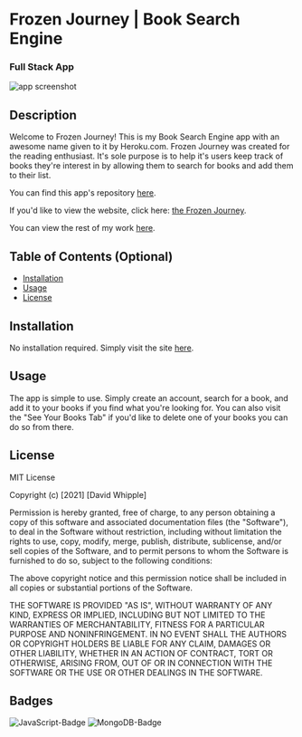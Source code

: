 # Frozen Journey | Book Search Engine
### Full Stack App
![app screenshot](/screenshot/appScreenshot.png)

## Description

Welcome to Frozen Journey! This is my Book Search Engine app with an awesome name given to it by Heroku.com. Frozen Journey was created for the reading enthusiast. It's sole purpose is to help it's users keep track of books they're interest in by allowing them to search for books and add them to their list.

You can find this app's repository [here](https://github.com/D-Whipp/book-search-engine).

If you'd like to view the website, click here: [the Frozen Journey](https://frozen-journey-26834.herokuapp.com/).

You can view the rest of my work [here](https://github.com/D-Whipp).

## Table of Contents (Optional)

- [Installation](#installation)
- [Usage](#usage)
- [License](#license)

## Installation

No installation required. Simply visit the site [here](https://frozen-journey-26834.herokuapp.com/).

## Usage

The app is simple to use. Simply create an account, search for a book, and add it to your books if you find what you're looking for. You can also visit the "See Your Books Tab" if you'd like to delete one of your books you can do so from there.

## License

MIT License

Copyright (c) [2021] [David Whipple]

Permission is hereby granted, free of charge, to any person obtaining a copy
of this software and associated documentation files (the "Software"), to deal
in the Software without restriction, including without limitation the rights
to use, copy, modify, merge, publish, distribute, sublicense, and/or sell
copies of the Software, and to permit persons to whom the Software is
furnished to do so, subject to the following conditions:

The above copyright notice and this permission notice shall be included in all
copies or substantial portions of the Software.

THE SOFTWARE IS PROVIDED "AS IS", WITHOUT WARRANTY OF ANY KIND, EXPRESS OR
IMPLIED, INCLUDING BUT NOT LIMITED TO THE WARRANTIES OF MERCHANTABILITY,
FITNESS FOR A PARTICULAR PURPOSE AND NONINFRINGEMENT. IN NO EVENT SHALL THE
AUTHORS OR COPYRIGHT HOLDERS BE LIABLE FOR ANY CLAIM, DAMAGES OR OTHER
LIABILITY, WHETHER IN AN ACTION OF CONTRACT, TORT OR OTHERWISE, ARISING FROM,
OUT OF OR IN CONNECTION WITH THE SOFTWARE OR THE USE OR OTHER DEALINGS IN THE
SOFTWARE.

## Badges

![JavaScript-Badge](https://img.shields.io/badge/Language-JavaScript-blue)
![MongoDB-Badge](https://img.shields.io/badge/Database-MongoDB-green)
